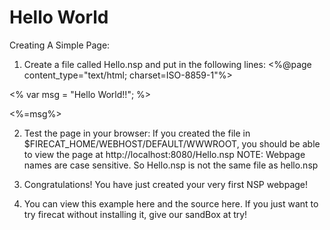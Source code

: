 # Hello World

Creating A Simple Page:

1. Create a file called Hello.nsp and put in the following lines:
<%@page content_type="text/html; charset=ISO-8859-1"%>

<%
    var msg = "Hello World!!";
%>

<%=msg%>


2. Test the page in your browser:
If you created the file in $FIRECAT_HOME/WEBHOST/DEFAULT/WWWROOT,
you should be able to view the page at http://localhost:8080/Hello.nsp
NOTE: Webpage names are case sensitive.
So Hello.nsp is not the same file as hello.nsp

3. Congratulations! You have just created your very first NSP webpage!

4. You can view this example here and the source here. If you just want to try
firecat without installing it, give our sandBox at try!
